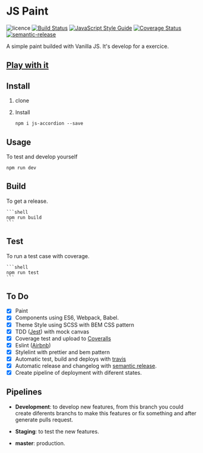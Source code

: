 # JS Paint

![licence](https://img.shields.io/badge/licence-MIT-blue.svg?style=flat) 
[![Build Status](https://travis-ci.org/kappys1/js-paint.svg?branch=master)](https://travis-ci.org/kappys1/js-paint)
[![JavaScript Style Guide](https://img.shields.io/badge/code_style-standard-brightgreen.svg)](https://standardjs.com)
[![Coverage Status](https://coveralls.io/repos/github/kappys1/js-paint/badge.svg?branch=master)](https://coveralls.io/github/kappys1/js-paint?branch=master)
[![semantic-release](https://img.shields.io/badge/%20%20%F0%9F%93%A6%F0%9F%9A%80-semantic--release-e10079.svg)](https://github.com/semantic-release/semantic-release)

A simple paint builded with Vanilla JS.
It's develop for a exercice.

## [Play with it](https://kappys1.github.io/js-paint/) 
 
## Install

1. clone 

2. Install

    ```shell
    npm i js-accordion --save
    ```

## Usage

To test and develop yourself

```shell
npm run dev
```

## Build

To get a release.

    ```shell
    npm run build
    ```

## Test

To run a test case with coverage.

    ```shell
    npm run test
    ```


## To Do

- [x] Paint
- [x] Components using ES6, Webpack, Babel.
- [x] Theme Style using SCSS with BEM CSS pattern
- [x] TDD ([Jest](https://jestjs.io/)) with mock canvas
- [x] Coverage test and upload to [Coveralls](https://coveralls.io/github/kappys1/js-paint)
- [x] Eslint ([Airbnb](https://github.com/airbnb/javascript))
- [x] Stylelint with prettier and bem pattern
- [x] Automatic test, build and deploys with [travis](https://travis-ci.org/kappys1/js-paint)
- [x] Automatic release and changelog with [semantic release](https://github.com/semantic-release/semantic-release).
- [x] Create pipeline of deployment with diferent states.

## Pipelines

- **Development**: to develop new features, from this branch you could create diferents branchs to make this features or fix something and after generate pulls request.

- **Staging**: to test the new features.

- **master**: production.

